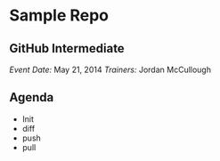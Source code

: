 # Sample Repo 
## GitHub Intermediate 

_Event Date:_ May 21, 2014
_Trainers:_ Jordan McCullough

## Agenda

* Init
* diff
* push
* pull